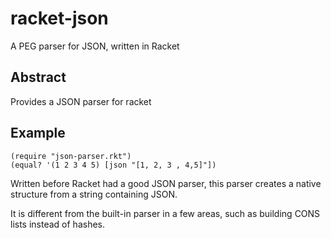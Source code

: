 # racket-json
A PEG parser for JSON, written in Racket

## Abstract

Provides a JSON parser for racket

## Example 

	(require "json-parser.rkt")
	(equal? '(1 2 3 4 5) [json "[1, 2, 3 , 4,5]"])
	
Written before Racket had a good JSON parser, this parser creates a native structure from a string containing JSON.

It is different from the built-in parser in a few areas, such as building CONS lists instead of hashes.

